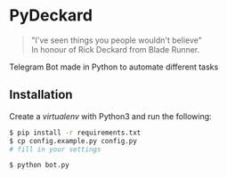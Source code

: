 # PyDeckard

> "I've seen things you people wouldn't believe"  
> In honour of Rick Deckard from Blade Runner.

Telegram Bot made in Python to automate different tasks

## Installation

Create a *virtualenv* with Python3 and run the following:

```bash
$ pip install -r requirements.txt
$ cp config.example.py config.py
# fill in your settings

$ python bot.py
```
